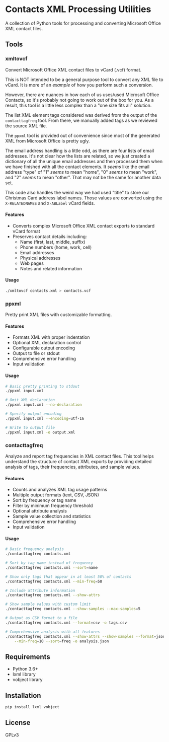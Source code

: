 # Contacts XML Processing Utilities

A collection of Python tools for processing and converting Microsoft Office XML
contact files.

## Tools

### xmltovcf
Convert Microsoft Office XML contact files to vCard (.vcf) format.

This is NOT intended to be a general purpose tool to convert any XML file to
vCard. It is more of an _example_ of how you perform such a conversion.

However, there are nuances in how each of us uses/used Microsoft Office Contacts,
so it's probably not going to work out of the box for you. As a result, this
tool is a little less complex than a "one size fits all" solution.

The list XML element tags considered was derived from the output of the
`contacttagfreq` tool. From there, we manually added tags as we reviewed the
source XML file.

The `ppxml` tool is provided out of convenience since most of the generated
XML from Microsoft Office is pretty ugly.

The email address handling is a little odd, as there are four lists of email
addresses. It's not clear how the lists are related, so we just created a
dictionary of all the unique email addresses and then processed them when we
have finished with all the contact elements. It _seems_ like the email address
"type" of "1" _seems_ to mean "home", "0" _seems_ to mean "work", and "2"
_seems_ to mean "other". That may not be the same for another data set.

This code also handles the weird way we had used "title" to store our
Christmas Card address label names. Those values are converted using the
`X-RELATEDNAMES` and `X-ABLabel` vCard fields.

#### Features
- Converts complex Microsoft Office XML contact exports to standard vCard
  format
- Preserves contact details including:
  - Name (first, last, middle, suffix)
  - Phone numbers (home, work, cell)
  - Email addresses
  - Physical addresses
  - Web pages
  - Notes and related information

#### Usage
```bash
./xmltovcf contacts.xml > contacts.vcf
```

### ppxml
Pretty print XML files with customizable formatting.

#### Features
- Formats XML with proper indentation
- Optional XML declaration control
- Configurable output encoding
- Output to file or stdout
- Comprehensive error handling
- Input validation

#### Usage
```bash
# Basic pretty printing to stdout
./ppxml input.xml

# Omit XML declaration
./ppxml input.xml --no-declaration

# Specify output encoding
./ppxml input.xml --encoding=utf-16

# Write to output file
./ppxml input.xml -o output.xml
```

### contacttagfreq
Analyze and report tag frequencies in XML contact files. This tool helps
understand the structure of contact XML exports by providing detailed analysis
of tags, their frequencies, attributes, and sample values.

#### Features
- Counts and analyzes XML tag usage patterns
- Multiple output formats (text, CSV, JSON)
- Sort by frequency or tag name
- Filter by minimum frequency threshold
- Optional attribute analysis
- Sample value collection and statistics
- Comprehensive error handling
- Input validation

#### Usage
```bash
# Basic frequency analysis
./contacttagfreq contacts.xml

# Sort by tag name instead of frequency
./contacttagfreq contacts.xml --sort=name

# Show only tags that appear in at least 50% of contacts
./contacttagfreq contacts.xml --min-freq=50

# Include attribute information
./contacttagfreq contacts.xml --show-attrs

# Show sample values with custom limit
./contacttagfreq contacts.xml --show-samples --max-samples=5

# Output as CSV format to a file
./contacttagfreq contacts.xml --format=csv -o tags.csv

# Comprehensive analysis with all features
./contacttagfreq contacts.xml --show-attrs --show-samples --format=json \
    --min-freq=10 --sort=freq -o analysis.json
```

## Requirements
- Python 3.6+
- lxml library
- vobject library

## Installation
```bash
pip install lxml vobject
```

## License
GPLv3
